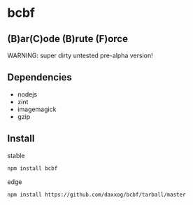 bcbf
====

(B)ar(C)ode (B)rute (F)orce
---------------------------
WARNING: super dirty untested pre-alpha version!

Dependencies
------------
* nodejs
* zint
* imagemagick
* gzip

Install
-------
stable
```bash
npm install bcbf
```
edge
```bash
npm install https://github.com/daxxog/bcbf/tarball/master